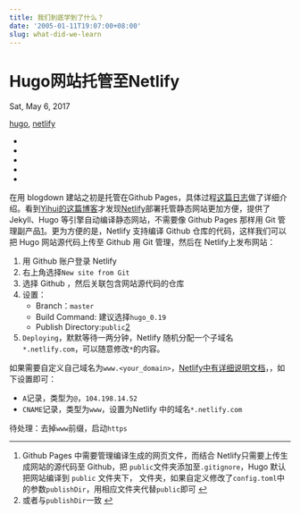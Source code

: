```yaml
---
title: 我们到底学到了什么？
date: '2005-01-11T19:07:00+08:00'
slug: what-did-we-learn
---
```


# Hugo网站托管至Netlify

Sat, May 6, 2017 

 [hugo](https://www.choyang.me/zh/tags/hugo), [netlify](https://www.choyang.me/zh/tags/netlify)

- 
- 
- 
- 
- 

在用 blogdown 建站之初是托管在Github Pages，具体过程[这篇日志](https://www.choyang.me/zh/post/hugo/)做了详细介绍。看到[Yihui的这篇博客](https://yihui.name/cn/2017/04/url-to-content/)才发现[Netlify](https://www.netlify.com/)部署托管静态网站更加方便，提供了 Jekyll、Hugo 等引擎自动编译静态网站，不需要像 Github Pages 那样用 Git 管理副产品[1](https://www.choyang.me/zh/post/hosting-hugo-on-netlify/#fn:Github-Pages-Net)。更为方便的是，Netlify 支持编译 Github 仓库的代码，这样我们可以把 Hugo 网站源代码上传至 Github 用 Git 管理，然后在 Netlify上发布网站：

1. 用 Github 账户登录 Netlify
2. 右上角选择`New site from Git`
3. 选择 Github ，然后关联包含网站源代码的仓库
4. 设置：
   - Branch：`master`
   - Build Command: 建议选择`hugo_0.19`
   - Publish Directory:`public`[2](https://www.choyang.me/zh/post/hosting-hugo-on-netlify/#fn:publishDir) 
5. `Deploying`，默默等待一两分钟，Netlify 随机分配一个子域名`*.netlify.com`，可以随意修改`*`的内容。

如果需要自定义自己域名为`www.<your_domain>`，[Netlify中有详细说明文档](https://www.netlify.com/docs/custom-domains/#dns-configuration)，，如下设置即可：

- `A`记录，类型为`@`，`104.198.14.52`
- `CNAME`记录，类型为`www`，设置为Netlify 中的域名`*.netlify.com`

待处理：去掉`www`前缀，启动`https`

------

1. Github Pages 中需要管理编译生成的网页文件，而结合 Netlify只需要上传生成网站的源代码至 Github，把 `public`文件夹添加至`.gitignore`，Hugo 默认把网站编译到 `public` 文件夹下， 文件夹，如果自定义修改了`config.toml`中的参数`publishDir`，用相应文件夹代替`public`即可 [↩](https://www.choyang.me/zh/post/hosting-hugo-on-netlify/#fnref:Github-Pages-Net)
2. 或者与`publishDir`一致 [↩](https://www.choyang.me/zh/post/hosting-hugo-on-netlify/#fnref:publishDir)
